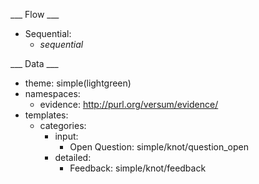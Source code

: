 ___ Flow ___

* Sequential:
  * _sequential_

___ Data ___

* theme: simple(lightgreen)
* namespaces:
  * evidence: http://purl.org/versum/evidence/
* templates:
  * categories:
    * input:
      * Open Question: simple/knot/question_open
    * detailed:
      * Feedback: simple/knot/feedback
